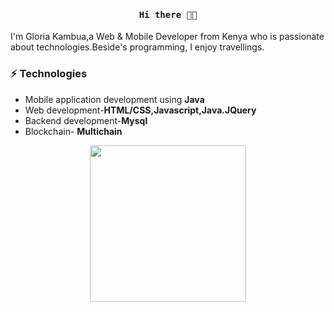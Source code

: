 <h4 align="center"><samp>Hi there 👋🏾</samp></h4>
I'm Gloria Kambua,a Web & Mobile Developer from Kenya who is passionate about technologies.Beside's programming, I enjoy travellings.

### ⚡ Technologies
- Mobile application development using **Java**
- Web development-**HTML/CSS,Javascript,Java.JQuery**
- Backend development-**Mysql**
- Blockchain- **Multichain**
<p align="center">
  <img width="250" src="https://media.giphy.com/media/jIgXf4hgbHCeKiXpvt/giphy.gif">
</p>

